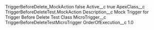 <?xml version="1.0" encoding="UTF-8"?>
<CustomMetadata xmlns="http://soap.sforce.com/2006/04/metadata" xmlns:xsi="http://www.w3.org/2001/XMLSchema-instance" xmlns:xsd="http://www.w3.org/2001/XMLSchema">
    <label>TriggerBeforeDelete_MockAction</label>
    <protected>false</protected>
    <values>
        <field>Active__c</field>
        <value xsi:type="xsd:boolean">true</value>
    </values>
    <values>
        <field>ApexClass__c</field>
        <value xsi:type="xsd:string">TriggerBeforeDeleteTest.MockAction</value>
    </values>
    <values>
        <field>Description__c</field>
        <value xsi:type="xsd:string">Mock Trigger for Trigger Before Delete Test Class</value>
    </values>
    <values>
        <field>MicroTrigger__c</field>
        <value xsi:type="xsd:string">TriggerBeforeDeleteTestMicroTrigger</value>
    </values>
    <values>
        <field>OrderOfExecution__c</field>
        <value xsi:type="xsd:double">1.0</value>
    </values>
</CustomMetadata>

